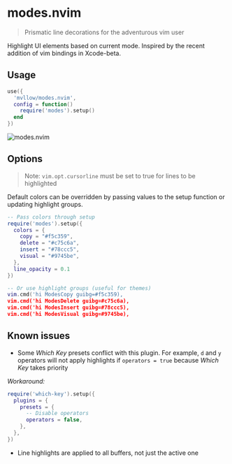 # modes.nvim

> Prismatic line decorations for the adventurous vim user

Highlight UI elements based on current mode. Inspired by the recent addition of vim bindings in Xcode-beta.

## Usage

```lua
use({
  'mvllow/modes.nvim',
  config = function()
    require('modes').setup()
  end
})
```

![modes.nvim](https://user-images.githubusercontent.com/1474821/127896095-6da221cf-3327-4eed-82be-ce419bdf647c.gif)

## Options

> Note: `vim.opt.cursorline` must be set to true for lines to be highlighted

Default colors can be overridden by passing values to the setup function or updating highlight groups.

```lua
-- Pass colors through setup
require('modes').setup({
  colors = {
    copy = "#f5c359",
    delete = "#c75c6a",
    insert = "#78ccc5",
    visual = "#9745be",
  },
  line_opacity = 0.1
})

-- Or use highlight groups (useful for themes)
vim.cmd('hi ModesCopy guibg=#f5c359),
vim.cmd('hi ModesDelete guibg=#c75c6a),
vim.cmd('hi ModesInsert guibg=#78ccc5),
vim.cmd('hi ModesVisual guibg=#9745be),
```

## Known issues

- Some _Which Key_ presets conflict with this plugin. For example, `d` and `y` operators will not apply highlights if `operators = true` because _Which Key_ takes priority

_Workaround:_

```lua
require('which-key').setup({
  plugins = {
    presets = {
      -- Disable operators
      operators = false,
    },
  },
})
```

- Line highlights are applied to all buffers, not just the active one

